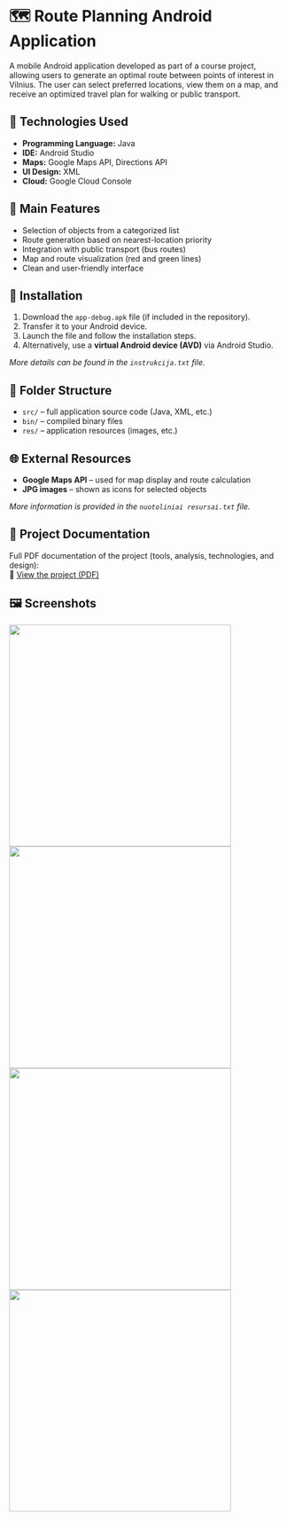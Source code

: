 # 🗺️ Route Planning Android Application

A mobile Android application developed as part of a course project, allowing users to generate an optimal route between points of interest in Vilnius. The user can select preferred locations, view them on a map, and receive an optimized travel plan for walking or public transport.

## 🔧 Technologies Used

- **Programming Language:** Java  
- **IDE:** Android Studio  
- **Maps:** Google Maps API, Directions API  
- **UI Design:** XML  
- **Cloud:** Google Cloud Console  

## 🚀 Main Features

- Selection of objects from a categorized list
- Route generation based on nearest-location priority
- Integration with public transport (bus routes)
- Map and route visualization (red and green lines)
- Clean and user-friendly interface

## 📲 Installation

1. Download the `app-debug.apk` file (if included in the repository).
2. Transfer it to your Android device.
3. Launch the file and follow the installation steps.
4. Alternatively, use a **virtual Android device (AVD)** via Android Studio.

_More details can be found in the `instrukcija.txt` file._

## 📁 Folder Structure

- `src/` – full application source code (Java, XML, etc.)
- `bin/` – compiled binary files
- `res/` – application resources (images, etc.)

## 🌐 External Resources

- **Google Maps API** – used for map display and route calculation  
- **JPG images** – shown as icons for selected objects  

_More information is provided in the `nuotoliniai resursai.txt` file._

## 📖 Project Documentation

Full PDF documentation of the project (tools, analysis, technologies, and design):  
📄 [View the project (PDF)](./Projektas-Maršrutas.pdf)

## 🖼️ Screenshots

<img src="https://github.com/user-attachments/assets/e29099fd-79b3-47ca-ada0-578257fd0ee1" width="400"/>
<img src="https://github.com/user-attachments/assets/d510df37-8c15-49bd-8134-f2af09188b27" width="400"/>
<img src="https://github.com/user-attachments/assets/b9eb1f39-819e-47f9-a0d6-d26500750c8f" width="400"/>
<img src="https://github.com/user-attachments/assets/94392d68-fad5-4c21-b82c-6083be2f7beb" width="400"/>
